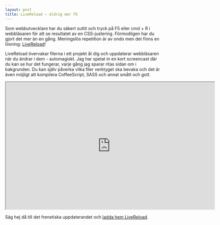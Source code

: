 ```yaml
---
layout: post
title: LiveReload – aldrig mer F5
---
```


Som webbutvecklare har du säkert suttit och tryck på F5 eller cmd + R i webbläsaren för att se resultatet av en CSS-justering. Förmodligen har du gjort det mer än en gång. Meningslös repetition är av ondo men det finns en lösning: [LiveReload](http://livereload.com)!

LiveReload övervakar filerna i ett projekt åt dig och uppdaterar webbläsaren när du ändrar i dem - automagiskt. Jag har spelat in en kort screencast där du kan se hur det fungerar, varje gång jag sparar ritas sidan om i bakgrunden. Du kan själv påverka vilka filer verktyget ska bevaka och det är även möjligt att kompilera CoffeeScript, SASS och annat smått och gott.

<div class="video-wrapper"><iframe src="http://www.screenr.com/embed/qkzs" width="680" height="414"> </iframe></div>

Säg hej då till det frenetiska uppdaterandet och [ladda hem LiveReload](http://livereload.com).
